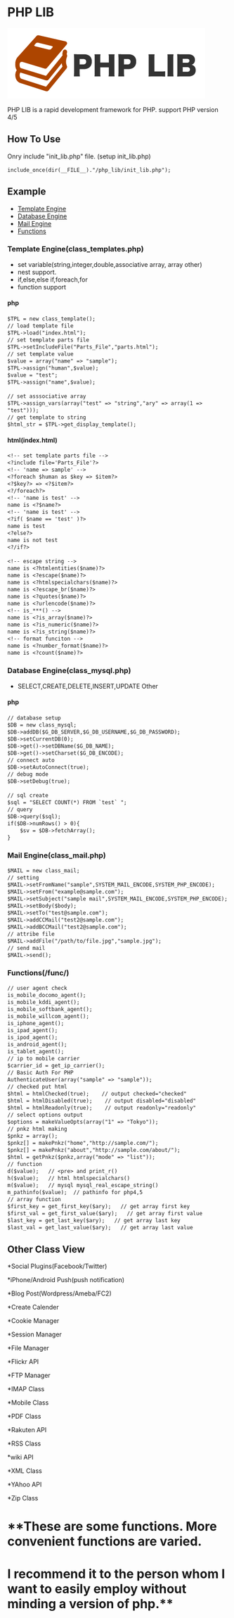 # PHP LIB
![image](/example/images/icon.png)

PHP LIB is a rapid development framework for PHP.
support PHP version 4/5

## How To Use
Onry include "init_lib.php" file.
(setup init_lib.php)

    include_once(dir(__FILE__)."/php_lib/init_lib.php");


## Example
* [Template Engine](#tpl)
* [Database Engine](#db)
* [Mail Engine](#mail)
* [Functions](#func)

### <a name="tpl">Template Engine(class_templates.php)
* set variable(string,integer,double,associative array, array other)
* nest support.
* if,else,else if,foreach,for
* function support

#### php
    $TPL = new class_template();
    // load template file
    $TPL->load("index.html");
    // set template parts file
    $TPL->setIncludeFile("Parts_File","parts.html");
    // set template value
    $value = array("name" => "sample");
    $TPL->assign("human",$value);
    $value = "test";
    $TPL->assign("name",$value);
    
    // set asssociative array
    $TPL->assign_vars(array("test" => "string","ary" => array(1 => "test")));
    // get template to string
    $html_str = $TPL->get_display_template();

#### html(index.html)
    <!-- set template parts file -->
    <?include file='Parts_File'?>
    <!-- 'name => sample' -->
    <?foreach $human as $key => $item?>
    <?$key?> => <?$item?>
    <?/foreach?>
    <!-- 'name is test' -->
    name is <?$name?>
    <!-- 'name is test' -->
    <?if( $name == 'test' )?>
    name is test
    <?else?>
    name is not test
    <?/if?>

    <!-- escape string -->
    name is <?htmlentities($name)?>
    name is <?escape($name)?>
    name is <?htmlspecialchars($name)?>
    name is <?escape_br($name)?>
    name is <?quotes($name)?>
    name is <?urlencode($name)?>
    <!-- is_***() -->
    name is <?is_array($name)?>
    name is <?is_numeric($name)?>
    name is <?is_string($name)?>
    <!-- format funciton -->
    name is <?number_format($name)?>
    name is <?count($name)?>

### <a name="db">Database Engine(class_mysql.php)
* SELECT,CREATE,DELETE,INSERT,UPDATE Other

#### php
    // database setup
    $DB = new class_mysql;
    $DB->addDB($G_DB_SERVER,$G_DB_USERNAME,$G_DB_PASSWORD);
    $DB->setCurrentDB(0);
    $DB->get()->setDBName($G_DB_NAME);
    $DB->get()->setCharset($G_DB_ENCODE);
    // connect auto
    $DB->setAutoConnect(true);
    // debug mode
    $DB->setDebug(true);

    // sql create
    $sql = "SELECT COUNT(*) FROM `test` ";
    // query
    $DB->query($sql);
    if($DB->numRows() > 0){
        $sv = $DB->fetchArray();
    }

### <a name="mail">Mail Engine(class_mail.php)
    $MAIL = new class_mail;
    // setting
    $MAIL->setFromName("sample",SYSTEM_MAIL_ENCODE,SYSTEM_PHP_ENCODE);
    $MAIL->setFrom("example@sample.com");
    $MAIL->setSubject("sample mail",SYSTEM_MAIL_ENCODE,SYSTEM_PHP_ENCODE);
    $MAIL->setBody($body);
    $MAIL->setTo("test@sample.com");
    $MAIL->addCCMail("test2@sample.com");
    $MAIL->addBCCMail("test2@sample.com");
    // attribe file
    $MAIL->addFile("/path/to/file.jpg","sample.jpg");
    // send mail
    $MAIL->send();

### <a name="func">Functions(/func/)
    // user agent check
    is_mobile_docomo_agent();
    is_mobile_kddi_agent();
    is_mobile_softbank_agent();
    is_mobile_willcom_agent();
    is_iphone_agent();
    is_ipad_agent();
    is_ipod_agent();
    is_android_agent();
    is_tablet_agent();
    // ip to mobile carrier
    $carrier_id = get_ip_carrier();
    // Basic Auth For PHP
    AuthenticateUser(array("sample" => "sample"));
    // checked put html
    $html = htmlChecked(true);    // output checked="checked"
    $html = htmlDisabled(true);    // output disabled="disabled"
    $html = htmlReadonly(true);    // output readonly="readonly"
    // select options output
    $options = makeValueOpts(array("1" => "Tokyo"));
    // pnkz html making
    $pnkz = array();
    $pnkz[] = makePnkz("home","http://sample.com/");
    $pnkz[] = makePnkz("about","http://sample.com/about/");
    $html = getPnkz($pnkz,array("mode" => "list"));
    // function
    d($value);   // <pre> and print_r()
    h($value);   // html htmlspecialchars()
    m($value);   // mysql mysql_real_escape_string()
    m_pathinfo($value);  // pathinfo for php4,5
    // array function
    $first_key = get_first_key($ary);   // get array first key
    $first_val = get_first_value($ary);   // get array first value
    $last_key = get_last_key($ary);   // get array last key
    $last_val = get_last_value($ary);   // get array last value
    

## Other Class View
*Social Plugins(Facebook/Twitter)

*iPhone/Android Push(push notification)

*Blog Post(Wordpress/Ameba/FC2)

*Create Calender

*Cookie Manager

*Session Manager

*File Manager

*Flickr API

*FTP Manager

*IMAP Class

*Mobile Class

*PDF Class

*Rakuten API

*RSS Class

*wiki API

*XML Class

*YAhoo API

*Zip Class



**These are some functions.
More convenient functions are varied.
====================================
I recommend it to the person whom I want to easily employ without minding a version of php.**
==================================================

